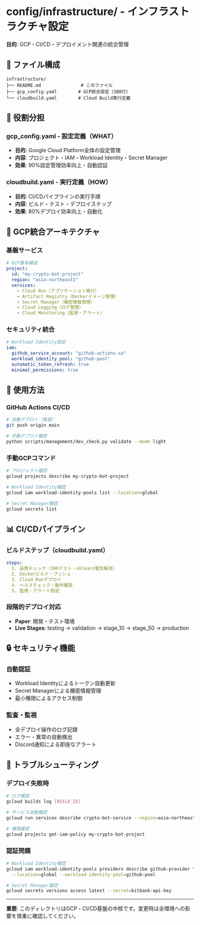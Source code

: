 # config/infrastructure/ - インフラストラクチャ設定

**目的**: GCP・CI/CD・デプロイメント関連の統合管理

## 📁 ファイル構成

```
infrastructure/
├── README.md               # このファイル
├── gcp_config.yaml        # GCP統合設定（380行）
└── cloudbuild.yaml        # Cloud Build実行定義
```

## 🎯 役割分担

### gcp_config.yaml - 設定定義（WHAT）
- **目的**: Google Cloud Platform全体の設定管理
- **内容**: プロジェクト・IAM・Workload Identity・Secret Manager
- **効果**: 90%設定管理効率向上・自動認証

### cloudbuild.yaml - 実行定義（HOW）
- **目的**: CI/CDパイプラインの実行手順
- **内容**: ビルド・テスト・デプロイステップ
- **効果**: 80%デプロイ効率向上・自動化

## 🚀 GCP統合アーキテクチャ

### 基盤サービス
```yaml
# GCP基本構成
project:
  id: "my-crypto-bot-project"
  region: "asia-northeast1"
  services:
    - Cloud Run（アプリケーション実行）
    - Artifact Registry（Dockerイメージ管理）
    - Secret Manager（機密情報管理）
    - Cloud Logging（ログ管理）
    - Cloud Monitoring（監視・アラート）
```

### セキュリティ統合
```yaml
# Workload Identity設定
iam:
  github_service_account: "github-actions-sa"
  workload_identity_pool: "github-pool"
  automatic_token_refresh: true
  minimal_permissions: true
```

## 🔧 使用方法

### GitHub Actions CI/CD
```bash
# 自動デプロイ（推奨）
git push origin main

# 手動デプロイ確認
python scripts/management/dev_check.py validate --mode light
```

### 手動GCPコマンド
```bash
# プロジェクト確認
gcloud projects describe my-crypto-bot-project

# Workload Identity確認
gcloud iam workload-identity-pools list --location=global

# Secret Manager確認
gcloud secrets list
```

## 📊 CI/CDパイプライン

### ビルドステップ（cloudbuild.yaml）
```yaml
steps:
  1. 品質チェック（306テスト・sklearn警告解消）
  2. Dockerビルド・プッシュ
  3. Cloud Runデプロイ
  4. ヘルスチェック・動作確認
  5. 監視・アラート設定
```

### 段階的デプロイ対応
- **Paper**: 開発・テスト環境
- **Live Stages**: testing → validation → stage_10 → stage_50 → production

## 🔒 セキュリティ機能

### 自動認証
- Workload Identityによるトークン自動更新
- Secret Managerによる機密情報管理
- 最小権限によるアクセス制御

### 監査・監視
- 全デプロイ操作のログ記録
- エラー・異常の自動検出
- Discord通知による即座なアラート

## 🚨 トラブルシューティング

### デプロイ失敗時
```bash
# ログ確認
gcloud builds log [BUILD_ID]

# サービス状態確認
gcloud run services describe crypto-bot-service --region=asia-northeast1

# 権限確認
gcloud projects get-iam-policy my-crypto-bot-project
```

### 認証問題
```bash
# Workload Identity確認
gcloud iam workload-identity-pools providers describe github-provider \
  --location=global --workload-identity-pool=github-pool

# Secret Manager確認
gcloud secrets versions access latest --secret=bitbank-api-key
```

---

**重要**: このディレクトリはGCP・CI/CD基盤の中核です。変更時は全環境への影響を慎重に確認してください。